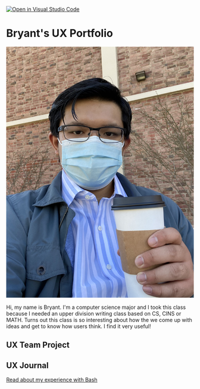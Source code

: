 [![Open in Visual Studio Code](https://classroom.github.com/assets/open-in-vscode-f059dc9a6f8d3a56e377f745f24479a46679e63a5d9fe6f495e02850cd0d8118.svg)](https://classroom.github.com/online_ide?assignment_repo_id=6804190&assignment_repo_type=AssignmentRepo)
# Bryant's UX Portfolio
![](assets/Profile.jpg)

Hi, my name is Bryant. I'm a computer science major and I took this class because I needed an upper division writing class based on CS, CINS or MATH. Turns out this class is so interesting about how the we come up with ideas and get to know how users think. I find it very useful!

## UX Team Project


## UX Journal

[Read about my experience with Bash](j01/)
